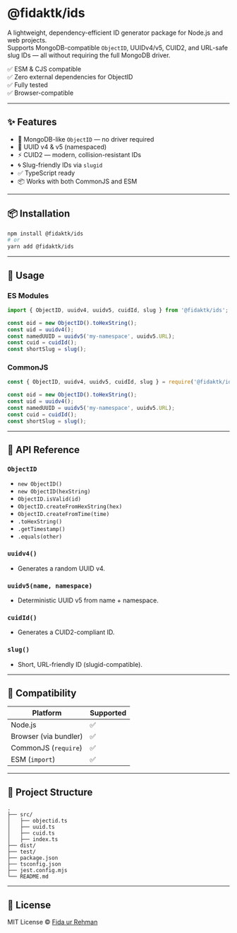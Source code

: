# @fidaktk/ids

A lightweight, dependency-efficient ID generator package for Node.js and web projects.  
Supports MongoDB-compatible `ObjectID`, UUIDv4/v5, CUID2, and URL-safe slug IDs — all without requiring the full MongoDB driver.

✅ ESM & CJS compatible  
✅ Zero external dependencies for ObjectID  
✅ Fully tested  
✅ Browser-compatible  

---

## ✨ Features

- 🧠 MongoDB-like `ObjectID` — no driver required
- 🔐 UUID v4 & v5 (namespaced)
- ⚡ CUID2 — modern, collision-resistant IDs
- 🌀 Slug-friendly IDs via `slugid`
- ✅ TypeScript ready
- 📦 Works with both CommonJS and ESM

---

## 📦 Installation

```bash
npm install @fidaktk/ids
# or
yarn add @fidaktk/ids
```

---

## 🚀 Usage

### ES Modules

```ts
import { ObjectID, uuidv4, uuidv5, cuidId, slug } from '@fidaktk/ids';

const oid = new ObjectID().toHexString();
const uid = uuidv4();
const namedUUID = uuidv5('my-namespace', uuidv5.URL);
const cuid = cuidId();
const shortSlug = slug();
```

### CommonJS

```js
const { ObjectID, uuidv4, uuidv5, cuidId, slug } = require('@fidaktk/ids');

const oid = new ObjectID().toHexString();
const uid = uuidv4();
const namedUUID = uuidv5('my-namespace', uuidv5.URL);
const cuid = cuidId();
const shortSlug = slug();
```

---

## 🧪 API Reference

### `ObjectID`
- `new ObjectID()`
- `new ObjectID(hexString)`
- `ObjectID.isValid(id)`
- `ObjectID.createFromHexString(hex)`
- `ObjectID.createFromTime(time)`
- `.toHexString()`
- `.getTimestamp()`
- `.equals(other)`

### `uuidv4()`
- Generates a random UUID v4.

### `uuidv5(name, namespace)`
- Deterministic UUID v5 from name + namespace.

### `cuidId()`
- Generates a CUID2-compliant ID.

### `slug()`
- Short, URL-friendly ID (slugid-compatible).

---

## 🔧 Compatibility

| Platform              | Supported |
|-----------------------|-----------|
| Node.js               | ✅        |
| Browser (via bundler) | ✅        |
| CommonJS (`require`)  | ✅        |
| ESM (`import`)        | ✅        |

---

## 📁 Project Structure

```
.
├── src/
│   ├── objectid.ts
│   ├── uuid.ts
│   ├── cuid.ts
│   ├── index.ts
├── dist/
├── test/
├── package.json
├── tsconfig.json
├── jest.config.mjs
└── README.md
```

---

## 📜 License

MIT License © [Fida ur Rehman](https://github.com/fidaktk)